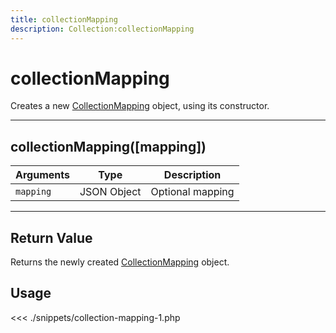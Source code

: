 ```yaml
---
title: collectionMapping
description: Collection:collectionMapping
---
```


# collectionMapping

Creates a new [CollectionMapping](/sdk/php/3/classes/collection-mapping/) object, using its constructor.

---

## collectionMapping([mapping])

| Arguments | Type        | Description      |
| --------- | ----------- | ---------------- |
| `mapping` | JSON Object | Optional mapping |

---

## Return Value

Returns the newly created [CollectionMapping](/sdk/php/3/classes/collection-mapping/) object.

## Usage

<<< ./snippets/collection-mapping-1.php
